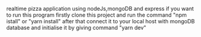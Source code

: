 realtime pizza application using nodeJs,mongoDB and express
if you want to run this program
firstly clone this project and run the command "npm istall" or "yarn install"
after that connect it to your local host with mongoDB database and initialise it by giving command "yarn dev"
